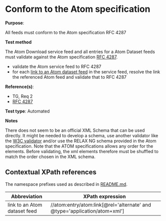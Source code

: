 # Conform to the Atom specification

**Purpose**: 

All feeds must conform to the Atom specification RFC 4287

**Test method**

The Atom Download service feed and all entries for a Atom Dataset feeds must validate against the Atom specification [RFC 4287](http://tools.ietf.org/html/rfc4287).

* validate the Atom service feed to RFC 4287
* for each [link to an Atom dataset feed](#atom_dataset_feed_link) in the service feed, resolve the link the referenced Atom feed and validate that to RFC 4287

**Reference(s)**: 

* TG, Req 2
* [RFC 4287](http://tools.ietf.org/html/rfc4287)

**Test type**: Automated

**Notes**

There does not seem to be an official XML Schema that can be used directly. It might be needed to develop a schema, use another validator like the [W3C validator](http://validator.w3.org/feed/) and/or use the RELAX NG schema provided in the Atom specification. Note that the ATOM specifications allows any order for the elements. Before validating, the xml elements therefore must be shuffled to match the order chosen in the XML schema.

## Contextual XPath references

The namespace prefixes used as described in [README.md](README.md#namespaces).

Abbreviation                                               |  XPath expression
---------------------------------------------------------- | -------------------------------------------------------------------------
link to an Atom dataset feed <a name="atom_dataset_feed_link"></a> | //atom:entry/atom:link[@rel='alternate' and @type='application/atom+xml']